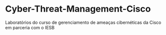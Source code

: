 # Cyber-Threat-Management-Cisco

Laboratórios do curso de gerenciamento de ameaças cibernéticas da Cisco em parceria com o IESB
